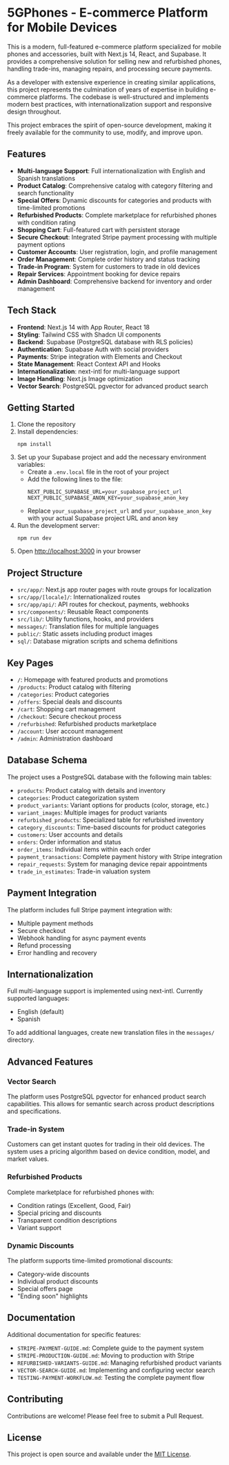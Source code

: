 # 5GPhones - E-commerce Platform for Mobile Devices

This is a modern, full-featured e-commerce platform specialized for mobile phones and accessories, built with Next.js 14, React, and Supabase. It provides a comprehensive solution for selling new and refurbished phones, handling trade-ins, managing repairs, and processing secure payments.

As a developer with extensive experience in creating similar applications, this project represents the culmination of years of expertise in building e-commerce platforms. The codebase is well-structured and implements modern best practices, with internationalization support and responsive design throughout.

This project embraces the spirit of open-source development, making it freely available for the community to use, modify, and improve upon.

## Features

- **Multi-language Support**: Full internationalization with English and Spanish translations
- **Product Catalog**: Comprehensive catalog with category filtering and search functionality
- **Special Offers**: Dynamic discounts for categories and products with time-limited promotions
- **Refurbished Products**: Complete marketplace for refurbished phones with condition rating
- **Shopping Cart**: Full-featured cart with persistent storage
- **Secure Checkout**: Integrated Stripe payment processing with multiple payment options
- **Customer Accounts**: User registration, login, and profile management
- **Order Management**: Complete order history and status tracking
- **Trade-in Program**: System for customers to trade in old devices
- **Repair Services**: Appointment booking for device repairs
- **Admin Dashboard**: Comprehensive backend for inventory and order management

## Tech Stack

- **Frontend**: Next.js 14 with App Router, React 18
- **Styling**: Tailwind CSS with Shadcn UI components
- **Backend**: Supabase (PostgreSQL database with RLS policies)
- **Authentication**: Supabase Auth with social providers
- **Payments**: Stripe integration with Elements and Checkout
- **State Management**: React Context API and Hooks
- **Internationalization**: next-intl for multi-language support
- **Image Handling**: Next.js Image optimization
- **Vector Search**: PostgreSQL pgvector for advanced product search

## Getting Started

1. Clone the repository
2. Install dependencies:
   ```
   npm install
   ```
3. Set up your Supabase project and add the necessary environment variables:
   - Create a `.env.local` file in the root of your project
   - Add the following lines to the file:
     ```
     NEXT_PUBLIC_SUPABASE_URL=your_supabase_project_url
     NEXT_PUBLIC_SUPABASE_ANON_KEY=your_supabase_anon_key
     ```
   - Replace `your_supabase_project_url` and `your_supabase_anon_key` with your actual Supabase project URL and anon key
4. Run the development server:
   ```
   npm run dev
   ```
5. Open [http://localhost:3000](http://localhost:3000) in your browser

## Project Structure

- `src/app/`: Next.js app router pages with route groups for localization
- `src/app/[locale]/`: Internationalized routes
- `src/app/api/`: API routes for checkout, payments, webhooks
- `src/components/`: Reusable React components
- `src/lib/`: Utility functions, hooks, and providers
- `messages/`: Translation files for multiple languages
- `public/`: Static assets including product images
- `sql/`: Database migration scripts and schema definitions

## Key Pages

- `/`: Homepage with featured products and promotions
- `/products`: Product catalog with filtering
- `/categories`: Product categories
- `/offers`: Special deals and discounts
- `/cart`: Shopping cart management
- `/checkout`: Secure checkout process
- `/refurbished`: Refurbished products marketplace
- `/account`: User account management
- `/admin`: Administration dashboard

## Database Schema

The project uses a PostgreSQL database with the following main tables:

- `products`: Product catalog with details and inventory
- `categories`: Product categorization system
- `product_variants`: Variant options for products (color, storage, etc.)
- `variant_images`: Multiple images for product variants
- `refurbished_products`: Specialized table for refurbished inventory
- `category_discounts`: Time-based discounts for product categories
- `customers`: User accounts and details
- `orders`: Order information and status
- `order_items`: Individual items within each order
- `payment_transactions`: Complete payment history with Stripe integration
- `repair_requests`: System for managing device repair appointments
- `trade_in_estimates`: Trade-in valuation system

## Payment Integration

The platform includes full Stripe payment integration with:
- Multiple payment methods
- Secure checkout
- Webhook handling for async payment events
- Refund processing
- Error handling and recovery

## Internationalization

Full multi-language support is implemented using next-intl. Currently supported languages:
- English (default)
- Spanish

To add additional languages, create new translation files in the `messages/` directory.

## Advanced Features

### Vector Search
The platform uses PostgreSQL pgvector for enhanced product search capabilities. This allows for semantic search across product descriptions and specifications.

### Trade-in System
Customers can get instant quotes for trading in their old devices. The system uses a pricing algorithm based on device condition, model, and market values.

### Refurbished Products
Complete marketplace for refurbished phones with:
- Condition ratings (Excellent, Good, Fair)
- Special pricing and discounts
- Transparent condition descriptions
- Variant support

### Dynamic Discounts
The platform supports time-limited promotional discounts:
- Category-wide discounts
- Individual product discounts
- Special offers page
- "Ending soon" highlights

## Documentation

Additional documentation for specific features:
- `STRIPE-PAYMENT-GUIDE.md`: Complete guide to the payment system
- `STRIPE-PRODUCTION-GUIDE.md`: Moving to production with Stripe
- `REFURBISHED-VARIANTS-GUIDE.md`: Managing refurbished product variants
- `VECTOR-SEARCH-GUIDE.md`: Implementing and configuring vector search
- `TESTING-PAYMENT-WORKFLOW.md`: Testing the complete payment flow

## Contributing

Contributions are welcome! Please feel free to submit a Pull Request.

## License

This project is open source and available under the [MIT License](LICENSE).
